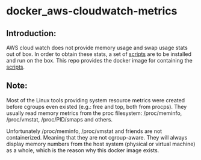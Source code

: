 # docker_aws-cloudwatch-metrics

## Introduction:

AWS cloud watch does not provide memory usage and swap usage stats out of box. In order to obtain 
these stats, a set of [scripts][1] are to be installed and run on the box. This repo provides the 
docker image for containing the [scripts][1].

## Note:

Most of the Linux tools providing system resource metrics were created before cgroups even 
existed (e.g.: free and top, both from procps). They usually read memory metrics from the proc 
filesystem: /proc/meminfo, /proc/vmstat, /proc/PID/smaps and others.

Unfortunately /proc/meminfo, /proc/vmstat and friends are not containerized. Meaning that they are 
not cgroup-aware. They will always display memory numbers from the host system (physical or 
virtual machine) as a whole, which is the reason why this docker image exists.

[1]: http://aws-cloudwatch.s3.amazonaws.com/downloads/CloudWatchMonitoringScripts-1.2.1.zip